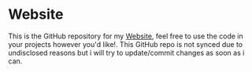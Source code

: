 # Website
This is the GitHub repository for my [Website](https://gamer-xyz.ml/), feel free to use the code in your projects however you'd like!. This GitHub repo is not synced due to undisclosed reasons but i will try to update/commit changes as soon as i can. 
